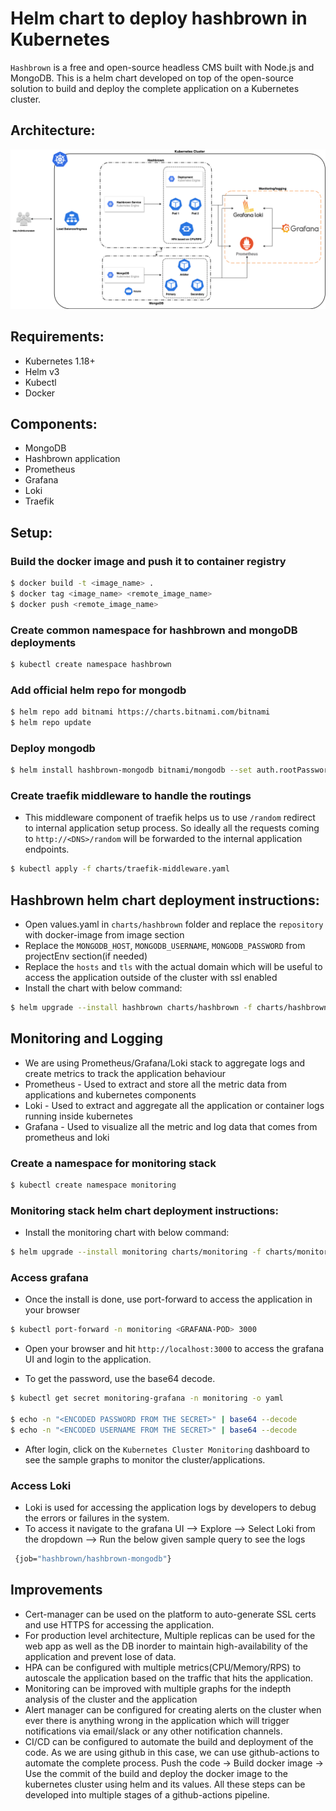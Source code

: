 # Helm chart to deploy hashbrown in Kubernetes

`Hashbrown` is a free and open-source headless CMS built with Node.js and MongoDB. This is a helm chart developed on top of the open-source solution to build and deploy the complete application on a Kubernetes cluster.

## Architecture:
![Arc Image](hashbrown-k8s-Arc.png)

## Requirements:
- Kubernetes 1.18+
- Helm v3
- Kubectl
- Docker

## Components:
- MongoDB
- Hashbrown application
- Prometheus
- Grafana
- Loki
- Traefik

## Setup:

### Build the docker image and push it to container registry
```bash
$ docker build -t <image_name> .
$ docker tag <image_name> <remote_image_name>
$ docker push <remote_image_name>
```

### Create common namespace for hashbrown and mongoDB deployments
```bash 
$ kubectl create namespace hashbrown
```

### Add official helm repo for mongodb
```bash
$ helm repo add bitnami https://charts.bitnami.com/bitnami
$ helm repo update
```

### Deploy mongodb
```bash
$ helm install hashbrown-mongodb bitnami/mongodb --set auth.rootPassword=hashBrown,persistence.size=15Gi -n hashbrown
```

### Create traefik middleware to handle the routings

- This middleware component of traefik helps us to use `/random` redirect to internal application setup process. So ideally all the requests coming to `http://<DNS>/random` will be forwarded to the internal application endpoints.

```bash
$ kubectl apply -f charts/traefik-middleware.yaml
```

## Hashbrown helm chart deployment instructions:

- Open values.yaml in `charts/hashbrown` folder and replace the `repository` with docker-image from image section
- Replace the `MONGODB_HOST`, `MONGODB_USERNAME`, `MONGODB_PASSWORD` from projectEnv section(if needed)
- Replace the `hosts` and `tls` with the actual domain which will be useful to access the application outside of the cluster with ssl enabled
- Install the chart with below command:

```bash
$ helm upgrade --install hashbrown charts/hashbrown -f charts/hashbrown/values.yaml -n hashbrown
```

## Monitoring and Logging

- We are using Prometheus/Grafana/Loki stack to aggregate logs and create metrics to track the application behaviour
- Prometheus - Used to extract and store all the metric data from applications and kubernetes components 
- Loki - Used to extract and aggregate all the application or container logs running inside kubernetes 
- Grafana - Used to visualize all the metric and log data that comes from prometheus and loki

### Create a namespace for monitoring stack 

```bash 
$ kubectl create namespace monitoring
```

### Monitoring stack helm chart deployment instructions:
- Install the monitoring chart with below command:

```bash
$ helm upgrade --install monitoring charts/monitoring -f charts/monitoring/values.yaml -n hashbrown
```

### Access grafana 
- Once the install is done, use port-forward to access the application in your browser

```bash
$ kubectl port-forward -n monitoring <GRAFANA-POD> 3000
```

- Open your browser and hit `http://localhost:3000` to access the grafana UI and login to the application.

- To get the password, use the base64 decode.

```bash
$ kubectl get secret monitoring-grafana -n monitoring -o yaml

$ echo -n "<ENCODED PASSWORD FROM THE SECRET>" | base64 --decode
$ echo -n "<ENCODED USERNAME FROM THE SECRET>" | base64 --decode
```

- After login, click on the `Kubernetes Cluster Monitoring` dashboard to see the sample graphs to monitor the cluster/applications.

### Access Loki
 - Loki is used for accessing the application logs by developers to debug the errors or failures in the system.
 - To access it navigate to the grafana UI --> Explore --> Select Loki from the dropdown --> Run the below given sample query to see the logs

```bash
 {job="hashbrown/hashbrown-mongodb"}
 ```

## Improvements

- Cert-manager can be used on the platform to auto-generate SSL certs and use HTTPS for accessing the application.
- For production level architecture, Multiple replicas can be used for the web app as well as the DB inorder to maintain high-availability of the application and prevent lose of data.
- HPA can be configured with multiple metrics(CPU/Memory/RPS) to autoscale the application based on the traffic that hits the application.
- Monitoring can be improved with multiple graphs for the indepth analysis of the cluster and the application
- Alert manager can be configured for creating alerts on the cluster when ever there is anything wrong in the application which will trigger notifications via email/slack or any other notification channels.
- CI/CD can be configured to automate the build and deployment of the code. As we are using github in this case, we can use github-actions to automate the complete process. Push the code -> Build docker image -> Use the commit of the build and deploy the docker image to the kubernetes cluster using helm and its values. All these steps can be developed into multiple stages of a github-actions pipeline.
